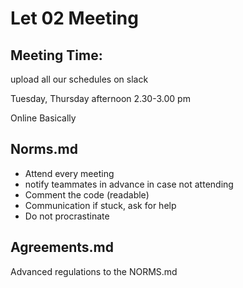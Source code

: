 # Let 02 Meeting

## Meeting Time: 

upload all our schedules on slack

Tuesday, Thursday afternoon 2.30-3.00 pm

Online Basically



## Norms.md

- Attend every meeting
- notify teammates in advance in case not attending
- Comment the code (readable)
- Communication if stuck, ask for help
- Do not procrastinate



## Agreements.md

Advanced regulations to the NORMS.md



